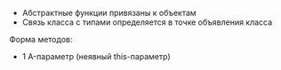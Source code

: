 - Абстрактные функции привязаны к объектам
- Связь класса с типами определяется в точке объявления класса

Форма методов:
- 1 A-параметр (неявный this-параметр)
